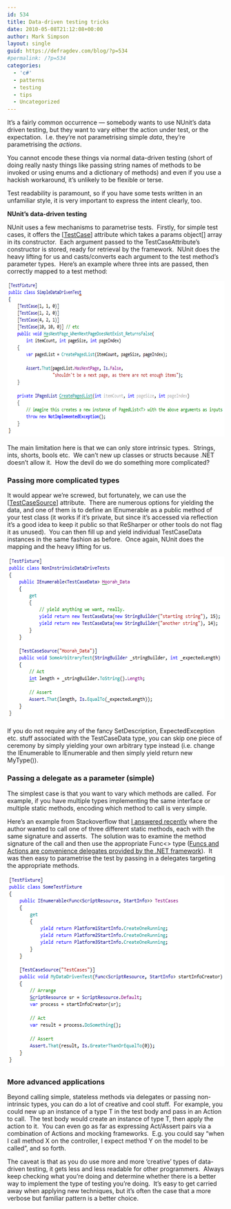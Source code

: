 ```yaml
---
id: 534
title: Data-driven testing tricks
date: 2010-05-08T21:12:08+00:00
author: Mark Simpson
layout: single
guid: https://defragdev.com/blog/?p=534
#permalink: /?p=534
categories:
  - 'c#'
  - patterns
  - testing
  - tips
  - Uncategorized
---
```

It&#8217;s a fairly common occurrence &#8212; somebody wants to use NUnit&#8217;s data driven testing, but they want to vary either the action under test, or the expectation.  I.e. they&#8217;re not parametrising simple _data_, they&#8217;re parametrising the _actions_.

You cannot encode these things via normal data-driven testing (short of doing really nasty things like passing string names of methods to be invoked or using enums and a dictionary of methods) and even if you use a hackish workaround, it&#8217;s unlikely to be flexible or terse.

Test readability is paramount, so if you have some tests written in an unfamiliar style, it is very important to express the intent clearly, too.

**NUnit&#8217;s data-driven testing**

NUnit uses a few mechanisms to parametrise tests.  Firstly, for simple test cases, it offers the [[TestCase](http://nunit.org/?p=testCase&r=2.5)] attribute which takes a params object[] array in its constructor.  Each argument passed to the TestCaseAttribute&#8217;s constructor is stored, ready for retrieval by the framework.  NUnit does the heavy lifting for us and casts/converts each argument to the test method&#8217;s parameter types.  Here&#8217;s an example where three ints are passed, then correctly mapped to a test method:

<img class="alignnone" src="images/simple_data_driven.png" alt="" width="689" height="361" /> 

The main limitation here is that we can only store intrinsic types.  Strings, ints, shorts, bools etc.  We can&#8217;t new up classes or structs because .NET doesn&#8217;t allow it.  How the devil do we do something more complicated?

### Passing more complicated types

It would appear we&#8217;re screwed, but fortunately, we can use the [[TestCaseSource](http://www.nunit.org/index.php?p=testCaseSource&r=2.5)] attribute.  There are numerous options for yielding the data, and one of them is to define an IEnumerable<TestCaseData> as a public method of your test class (it works if it&#8217;s private, but since it&#8217;s accessed via reflection it&#8217;s a good idea to keep it public so that ReSharper or other tools do not flag it as unused).  You can then fill up and yield individual TestCaseData instances in the same fashion as before.  Once again, NUnit does the mapping and the heavy lifting for us.

<img class="alignnone" src="images/passing_more_complicated_types.png" alt="" width="604" height="379" /> 

If you do not require any of the fancy SetDescription, ExpectedException etc. stuff associated with the TestCaseData type, you can skip one piece of ceremony by simply yielding your own arbitrary type instead (i.e. change the IEnumerable<TestCaseData> to IEnumerable<MyType> and then simply yield return new MyType()).

### Passing a delegate as a parameter (simple)

The simplest case is that you want to vary which methods are called.  For example, if you have multiple types implementing the same interface or multiple static methods, encoding which method to call is very simple.

Here&#8217;s an example from Stackoverflow that [I answered recently](http://stackoverflow.com/questions/2784685/how-do-i-simplify-these-nunit-tests/2784829#2784829) where the author wanted to call one of three different static methods, each with the same signature and asserts.  The solution was to examine the method signature of the call and then use the appropriate Func<> type ([Funcs and Actions are convenience delegates provided by the .NET framework](http://msdn.microsoft.com/en-us/library/018hxwa8.aspx)).  It was then easy to parametrise the test by passing in a delegates targeting the appropriate methods.

<img class="alignnone" src="images/passing_delegates.png" alt="" width="584" height="443" /> 

### More advanced applications

Beyond calling simple, stateless methods via delegates or passing non-intrinsic types, you can do a lot of creative and cool stuff.  For example, you could new up an instance of a type T in the test body and pass in an Action<T> to call.  The test body would create an instance of type T, then apply the action to it.  You can even go as far as expressing Act/Assert pairs via a combination of Actions and mocking frameworks.  E.g. you could say &#8220;when I call method X on the controller, I expect method Y on the model to be called&#8221;, and so forth.

The caveat is that as you do use more and more &#8216;creative&#8217; types of data-driven testing, it gets less and less readable for other programmers.  Always keep checking what you&#8217;re doing and determine whether there is a better way to implement the type of testing you&#8217;re doing.  It&#8217;s easy to get carried away when applying new techniques, but it&#8217;s often the case that a more verbose but familiar pattern is a better choice.